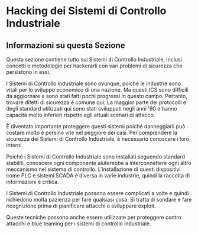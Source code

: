 # Hacking dei Sistemi di Controllo Industriale

## Informazioni su questa Sezione

Questa sezione contiene tutto sui Sistemi di Controllo Industriale, inclusi concetti e metodologie per hackerarli con vari problemi di sicurezza che persistono in essi.

I Sistemi di Controllo Industriale sono ovunque, poiché le industrie sono vitali per lo sviluppo economico di una nazione. Ma questi ICS sono difficili da aggiornare e sono stati fatti pochi progressi in questo campo. Pertanto, trovare difetti di sicurezza è comune qui. La maggior parte dei protocolli e degli standard utilizzati qui sono stati sviluppati negli anni '90 e hanno capacità molto inferiori rispetto agli attuali scenari di attacco.

È diventato importante proteggere questi sistemi poiché danneggiarli può costare molto e persino vite nel peggiore dei casi. Per comprendere la sicurezza dei Sistemi di Controllo Industriale, è necessario conoscere i loro interni.

Poiché i Sistemi di Controllo Industriale sono installati seguendo standard stabiliti, conoscere ogni componente aiuterebbe a interconnettere ogni altro meccanismo nel sistema di controllo. L'installazione di questi dispositivi come PLC e sistemi SCADA è diversa in varie industrie, quindi la raccolta di informazioni è critica.

I Sistemi di Controllo Industriale possono essere complicati a volte e quindi richiedono molta pazienza per fare qualsiasi cosa. Si tratta di sondare e fare ricognizione prima di pianificare attacchi e sviluppare exploit.

Queste tecniche possono anche essere utilizzate per proteggere contro attacchi e blue teaming per i sistemi di controllo industriale.
